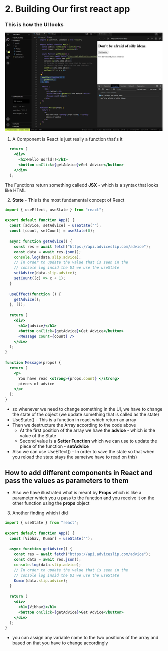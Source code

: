 # 2. Building Our first react app


### This is how the UI looks
![UI](./images/2_Sandbox.png)
1. A Component is React is just really a function that's it 
```jsx
  return (
    <div>
      <h1>Hello World!!</h1>
      <button onClick={getAdvice}>Get Advice</button>
    </div>
  );
```
The Functions return something calledd **JSX** - which is a syntax that looks like HTML 

2. **State** - This is the most fundamental concept of React
```jsx
import { useEffect, useState } from "react";

export default function App() {
  const [advice, setAdvice] = useState("");
  const [count, setCount] = useState(0);

  async function getAdvice() {
    const res = await fetch("https://api.adviceslip.com/advice");
    const data = await res.json();
    console.log(data.slip.advice);
    // In order to update the value that is seen in the
    // console log insid the UI we use the useState
    setAdvice(data.slip.advice);
    setCount((c) => c + 1);
  }

  useEffect(function () {
    getAdvice();
  }, []);

  return (
    <div>
      <h1>{advice}</h1>
      <button onClick={getAdvice}>Get Advice</button>
      <Message count={count} />
    </div>
  );
}

function Message(props) {
  return (
    <p>
      You have read <strong>{props.count} </strong>
      pieces of advice
    </p>
  );
}
```
  * so whenever we need to change something in the UI, we have to change the state of the object (we update something that is called as the state)
  * UseState() - This is a function in react which return an array
  * Then we destructure the Array according to the code above 
    * At the first position of the array we have the **advice** - which is the value of the State
    * Second value is a **Setter Function** which we can use to update the piece of the function - **setAdvice**
  * Also we can use UseEffect() - In order to save the state so that when you reload the state stays the same(we have to read on this)

## How to add different components in React and pass the values as parameters to them
  * Also we have illustrated what is meant by **Props** which is like a parameter which you u pass to the function and you receive it on the other function using the **props** object


3. Another finding which i did 
```jsx
import { useState } from "react";

export default function App() {
  const [Vibhav, Kumar] = useState("");

  async function getAdvice() {
    const res = await fetch("https://api.adviceslip.com/advice");
    const data = await res.json();
    console.log(data.slip.advice);
    // In order to update the value that is seen in the
    // console log insid the UI we use the useState
    Kumar(data.slip.advice);
  }

  return (
    <div>
      <h1>{Vibhav}</h1>
      <button onClick={getAdvice}>Get Advice</button>
    </div>
  );
}
```
* you can assign any variable name to the two positions of the array and based on that you have to change accordingly
